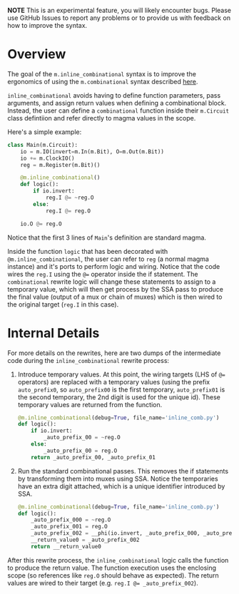 **NOTE** This is an experimental feature, you will likely encounter bugs.
Please use GitHub Issues to report any problems or to provide us with feedback
on how to improve the syntax.

# Overview
The goal of the `m.inline_combinational` syntax is to improve the ergonomics of
using the `m.combinational` syntax described [here](./circuit_definitions.md).

`inline_combinational` avoids having to define function parameters, pass
arguments, and assign return values when defining a combinational block.  Instead,
the user can define a `combinational` function inside their `m.Circuit` class
defintiion and refer directly to magma values in the scope.  

Here's a simple example:

```python
class Main(m.Circuit):
    io = m.IO(invert=m.In(m.Bit), O=m.Out(m.Bit))
    io += m.ClockIO()
    reg = m.Register(m.Bit)()

    @m.inline_combinational()
    def logic():
        if io.invert:
            reg.I @= ~reg.O
        else:
            reg.I @= reg.O

    io.O @= reg.O
```

Notice that the first 3 lines of `Main`'s definition are standard magma.

Inside the function `logic` that has been decorated with
`@m.inline_combinational`, the user can refer to `reg` (a normal magma
instance) and it's ports to perform logic and wiring.
Notice that the code wires the `reg.I` using the `@=` operator inside the if
statement.  The `combinational` rewrite logic will change these statements to
assign to a temporary value, which will then get process by the SSA pass to
produce the final value (output of a mux or chain of muxes) which is then wired
to the original target (`reg.I` in this case).

# Internal Details
For more details on the rewrites, here are two dumps of the intermediate code
during the `inline_combinational` rewrite process:
1. Introduce temporary values.  At this point, the wiring targets (LHS of `@=`
   operators) are replaced with a temporary values
   (using the prefix `auto_prefix0`, so `auto_prefix00` is the first temporary,
   `auto_prefix01` is the second temporary, the 2nd digit is used for the
   unique id). These temporary values are returned from the function.
   ```python
   @m.inline_combinational(debug=True, file_name='inline_comb.py')
   def logic():
       if io.invert:
           _auto_prefix_00 = ~reg.O
       else:
           _auto_prefix_00 = reg.O
       return _auto_prefix_00, _auto_prefix_01
   ```
2. Run the standard combinational passes.  This removes the if statements by
   transforming them into muxes using SSA.  Notice the temporaries have an
   extra digit attached, which is a unique identifier introduced by SSA.
   ```python
   @m.inline_combinational(debug=True, file_name='inline_comb.py')
   def logic():
       _auto_prefix_000 = ~reg.O
       _auto_prefix_001 = reg.O
       _auto_prefix_002 = __phi(io.invert, _auto_prefix_000, _auto_prefix_001)
       __return_value0 = _auto_prefix_002
       return __return_value0
   ```

After this rewrite process, the `inline_combinational` logic calls the function
to produce the return value.  The function execution uses the enclosing scope
(so references like `reg.O` should behave as expected).  The return values are
wired to their target (e.g. `reg.I @= _auto_prefix_002`).
